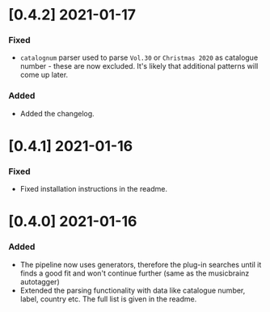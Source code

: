 # [0.4.2] 2021-01-17

### Fixed
- `catalognum` parser used to parse `Vol.30` or `Christmas 2020` as catalogue
  number - these are now excluded. It's likely that additional patterns will
  come up later.

### Added
- Added the changelog.


# [0.4.1] 2021-01-16

### Fixed
- Fixed installation instructions in the readme.


# [0.4.0] 2021-01-16

### Added
- The pipeline now uses generators, therefore the plug-in searches until it
  finds a good fit and won't continue further (same as the musicbrainz autotagger)
- Extended the parsing functionality with data like catalogue number, label,
  country etc. The full list is given in the readme.
